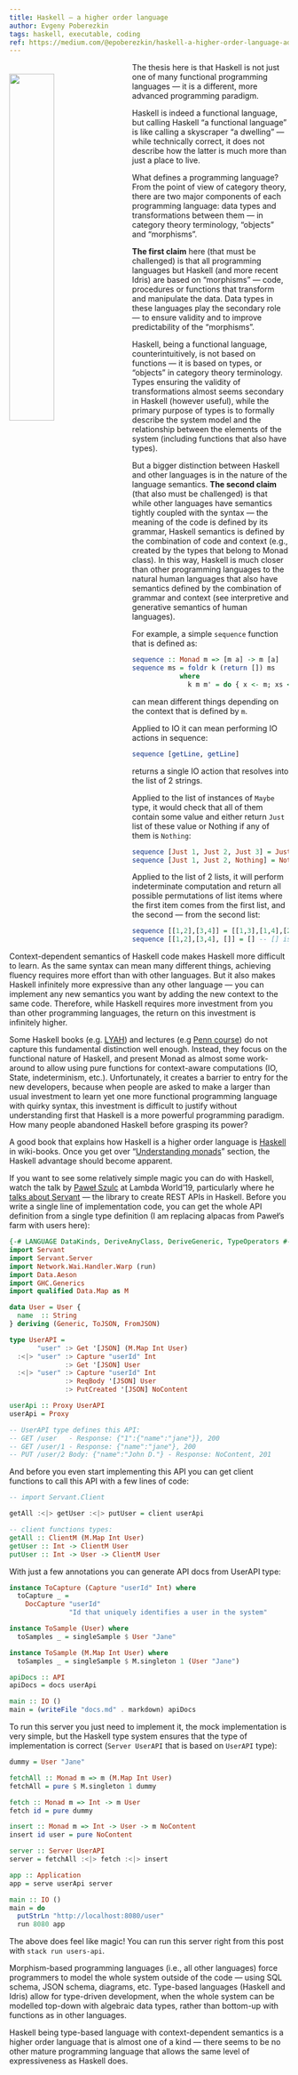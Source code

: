 ```yaml
---
title: Haskell — a higher order language
author: Evgeny Poberezkin
tags: haskell, executable, coding
ref: https://medium.com/@epoberezkin/haskell-a-higher-order-language-ade461d453c7
---
```


<img src="/images/haskell.png" width="40%" style="float: left; margin: 20px 20px 10px 0;" />

The thesis here is that Haskell is not just one of many functional programming languages — it is a different, more advanced programming paradigm.

Haskell is indeed a functional language, but calling Haskell “a functional language” is like calling a skyscraper “a dwelling” — while technically correct, it does not describe how the latter is much more than just a place to live.

What defines a programming language? From the point of view of category theory, there are two major components of each programming language: data types and transformations between them — in category theory terminology, “objects” and “morphisms”.

**The first claim** here (that must be challenged) is that all programming languages but Haskell (and more recent Idris) are based on “morphisms” — code, procedures or functions that transform and manipulate the data. Data types in these languages play the secondary role — to ensure validity and to improve predictability of the “morphisms”.

Haskell, being a functional language, counterintuitively, is not based on functions — it is based on types, or “objects” in category theory terminology. Types ensuring the validity of transformations almost seems secondary in Haskell (however useful), while the primary purpose of types is to formally describe the system model and the relationship between the elements of the system (including functions that also have types).

But a bigger distinction between Haskell and other languages is in the nature of the language semantics. **The second claim** (that also must be challenged) is that while other languages have semantics tightly coupled with the syntax — the meaning of the code is defined by its grammar, Haskell semantics is defined by the combination of code and context (e.g., created by the types that belong to Monad class). In this way, Haskell is much closer than other programming languages to the natural human languages that also have semantics defined by the combination of grammar and context (see interpretive and generative semantics of human languages).

For example, a simple `sequence` function that is defined as:

```haskell ignore
sequence :: Monad m => [m a] -> m [a]
sequence ms = foldr k (return []) ms
            where
              k m m' = do { x <- m; xs <- m'; return (x:xs) }
```

can mean different things depending on the context that is defined by `m`.

Applied to IO it can mean performing IO actions in sequence:

```haskell ignore
sequence [getLine, getLine]
```

returns a single IO action that resolves into the list of 2 strings.

Applied to the list of instances of `Maybe` type, it would check that all of them contain some value and either return `Just` list of these value or Nothing if any of them is `Nothing`:

```haskell ignore
sequence [Just 1, Just 2, Just 3] = Just [1, 2, 3]
sequence [Just 1, Just 2, Nothing] = Nothing
```

Applied to the list of 2 lists, it will perform indeterminate computation and return all possible permutations of list items where the first item comes from the first list, and the second — from the second list:

```haskell ignore
sequence [[1,2],[3,4]] = [[1,3],[1,4],[2,3],[2,4]]
sequence [[1,2],[3,4], []] = [] -- [] is "undefined" in this context
```

Context-dependent semantics of Haskell code makes Haskell more difficult to learn. As the same syntax can mean many different things, achieving fluency requires more effort than with other languages. But it also makes Haskell infinitely more expressive than any other language — you can implement any new semantics you want by adding the new context to the same code. Therefore, while Haskell requires more investment from you than other programming languages, the return on this investment is infinitely higher.

Some Haskell books (e.g. [LYAH](http://learnyouahaskell.com/)) and lectures (e.g [Penn course](https://www.seas.upenn.edu/~cis194/fall16/index.html)) do not capture this fundamental distinction well enough. Instead, they focus on the functional nature of Haskell, and present Monad as almost some work-around to allow using pure functions for context-aware computations (IO, State, indeterminism, etc.). Unfortunately, it creates a barrier to entry for the new developers, because when people are asked to make a larger than usual investment to learn yet one more functional programming language with quirky syntax, this investment is difficult to justify without understanding first that Haskell is a more powerful programming paradigm. How many people abandoned Haskell before grasping its power?

A good book that explains how Haskell is a higher order language is [Haskell](https://en.wikibooks.org/wiki/Haskell) in wiki-books. Once you get over “[Understanding monads](https://en.wikibooks.org/wiki/Haskell/Understanding_monads)” section, the Haskell advantage should become apparent.

If you want to see some relatively simple magic you can do with Haskell, watch the talk by [Paweł Szulc](https://github.com/EncodePanda) at Lambda World’19, particularly where he [talks about Servant](https://www.youtube.com/watch?v=idU7GdlfP9Q&feature=youtu.be&t=625) — the library to create REST APIs in Haskell. Before you write a single line of implementation code, you can get the whole API definition from a single type definition (I am replacing alpacas from Paweł’s farm with users here):

```haskell
{-# LANGUAGE DataKinds, DeriveAnyClass, DeriveGeneric, TypeOperators #-}
import Servant
import Servant.Server
import Network.Wai.Handler.Warp (run)
import Data.Aeson
import GHC.Generics
import qualified Data.Map as M

data User = User {
  name  :: String
} deriving (Generic, ToJSON, FromJSON)

type UserAPI =
       "user" :> Get '[JSON] (M.Map Int User)
  :<|> "user" :> Capture "userId" Int
              :> Get '[JSON] User
  :<|> "user" :> Capture "userId" Int
              :> ReqBody '[JSON] User
              :> PutCreated '[JSON] NoContent

userApi :: Proxy UserAPI
userApi = Proxy

-- UserAPI type defines this API:
-- GET /user   - Response: {"1":{"name":"jane"}}, 200
-- GET /user/1 - Response: {"name":"jane"}, 200
-- PUT /user/2 Body: {"name":"John D."} - Response: NoContent, 201
```

And before you even start implementing this API you can get client functions to call this API with a few lines of code:

```haskell ignore
-- import Servant.Client

getAll :<|> getUser :<|> putUser = client userApi

-- client functions types:
getAll :: ClientM (M.Map Int User)
getUser :: Int -> ClientM User
putUser :: Int -> User -> ClientM User
```

With just a few annotations you can generate API docs from UserAPI type:

```haskell ignore
instance ToCapture (Capture "userId" Int) where
  toCapture _ =
    DocCapture "userId"
               "Id that uniquely identifies a user in the system"

instance ToSample (User) where
  toSamples _ = singleSample $ User "Jane"

instance ToSample (M.Map Int User) where
  toSamples _ = singleSample $ M.singleton 1 (User "Jane")

apiDocs :: API
apiDocs = docs userApi

main :: IO ()
main = (writeFile "docs.md" . markdown) apiDocs
```

To run this server you just need to implement it, the mock implementation is very simple, but the Haskell type system ensures that the type of implementation is correct (`Server UserAPI` that is based on `UserAPI` type):

```haskell
dummy = User "Jane"

fetchAll :: Monad m => m (M.Map Int User)
fetchAll = pure $ M.singleton 1 dummy

fetch :: Monad m => Int -> m User
fetch id = pure dummy

insert :: Monad m => Int -> User -> m NoContent
insert id user = pure NoContent

server :: Server UserAPI
server = fetchAll :<|> fetch :<|> insert

app :: Application
app = serve userApi server

main :: IO ()
main = do
  putStrLn "http://localhost:8080/user"
  run 8080 app
```

The above does feel like magic! You can run this server right from this post with `stack run users-api`.

Morphism-based programming languages (i.e., all other languages) force programmers to model the whole system outside of the code — using SQL schema, JSON schema, diagrams, etc. Type-based languages (Haskell and Idris) allow for type-driven development, when the whole system can be modelled top-down with algebraic data types, rather than bottom-up with functions as in other languages.

Haskell being type-based language with context-dependent semantics is a higher order language that is almost one of a kind — there seems to be no other mature programming language that allows the same level of expressiveness as Haskell does.
